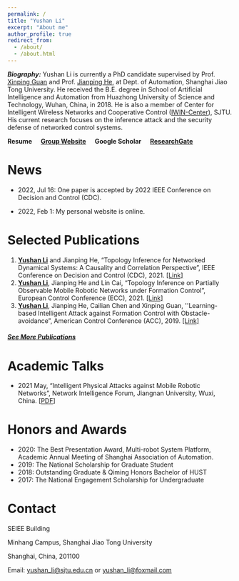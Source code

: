 ```yaml
---
permalink: /
title: "Yushan Li"
excerpt: "About me"
author_profile: true
redirect_from: 
  - /about/
  - /about.html
---
```


***Biography:***  Yushan Li is currently a PhD candidate  supervised by Prof. [Xinping Guan](https://english.seiee.sjtu.edu.cn/english/detail/708_591.htm) and Prof. [Jianping He](https://iwin-fins.com), at Dept. of Automation, Shanghai Jiao Tong University. He received the B.E. degree in School of Artificial Intelligence and Automation from Huazhong University of Science and Technology, Wuhan, China, in 2018. He is also a member of Center for Intelligent Wireless Networks and Cooperative Control ([IWIN-Center](https://iwin.sjtu.edu.cn)), SJTU. His current research focuses on the inference attack and the security defense of networked control systems. 

**Resume** &nbsp;&nbsp;&nbsp;  [**Group Website**](https://iwin-fins.com/)	&nbsp;&nbsp;&nbsp;   **Google Scholar**	&nbsp;&nbsp;&nbsp;   [**ResearchGate**](https://www.researchgate.net/profile/Yushan-Li-7)



# News

- 2022, Jul 16:  One paper is accepted by 2022 IEEE Conference on Decision and Control (CDC). 

- 2022, Feb 1:  My personal website is online. 

  

# Selected Publications

1. **<u>Yushan Li</u>** and Jianping He, “Topology Inference for Networked Dynamical Systems: A Causality and Correlation Perspective”, IEEE Conference on Decision and Control (CDC), 2021. [[Link]](https://ieeexplore.ieee.org/document/9682968)
2. **<u>Yushan Li</u>**, Jianping He and Lin Cai, “Topology Inference on Partially Observable Mobile
   Robotic Networks under Formation Control”, European Control Conference (ECC), 2021. [[Link]](https://ieeexplore.ieee.org/document/9655038)
3. **<u>Yushan Li</u>**, Jianping He, Cailian Chen and Xinping Guan, ''Learning-based Intelligent Attack against Formation Control with Obstacle-avoidance”, American Control Conference (ACC), 2019. [[Link]](https://ieeexplore.ieee.org/document/8814377)

#####  	 [See More Publications](https://ysli-edu.github.io/publication-list/)

# Academic Talks

- 2021 May, “Intelligent Physical Attacks against Mobile Robotic Networks”, Network Intelligence Forum, Jiangnan University, Wuxi, China. [[PDF](https://iwin-fins.com/wp-content/uploads/2021/05/talk-intelligent-physical-attacks.pdf)]

# Honors and Awards

- 2020: The Best Presentation Award, Multi-robot System Platform, Academic Annual Meeting
  of Shanghai Association of Automation.
- 2019: The National Scholarship for Graduate Student
- 2018: Outstanding Graduate & Qiming Honors Bachelor of HUST
- 2017: The National Engagement Scholarship for Undergraduate

# Contact 

SEIEE Building

Minhang Campus, Shanghai Jiao Tong University

Shanghai, China, 201100

Email: <u>yushan_li@sjtu.edu.cn</u>   or  <u>yushan_li@foxmail.com</u>

